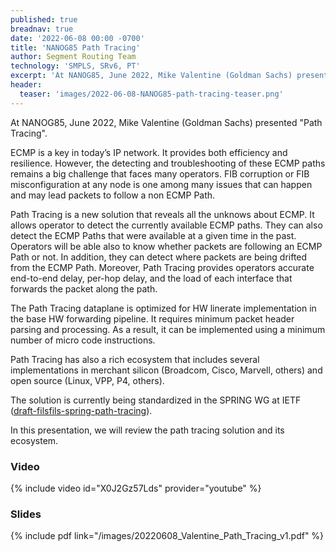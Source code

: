 ```yaml
---
published: true
breadnav: true
date: '2022-06-08 00:00 -0700'
title: 'NANOG85 Path Tracing'
author: Segment Routing Team
technology: 'SMPLS, SRv6, PT'
excerpt: 'At NANOG85, June 2022, Mike Valentine (Goldman Sachs) presented "Path Tracing". Path Tracing is a new solution that reveals all the unknows about ECMP.'
header:
  teaser: 'images/2022-06-08-NANOG85-path-tracing-teaser.png'
---
```


At NANOG85, June 2022, Mike Valentine (Goldman Sachs) presented "Path Tracing".

ECMP is a key in today’s IP network. It provides both efficiency and resilience. However, the detecting and troubleshooting of these ECMP paths remains a big challenge that faces many operators. FIB corruption or FIB misconfiguration at any node is one among many issues that can happen and may lead packets to follow a non ECMP Path.

Path Tracing is a new solution that reveals all the unknows about ECMP. It allows operator to detect the currently available ECMP paths. They can also detect the ECMP Paths that were available at a given time in the past. Operators will be able also to know whether packets are following an ECMP Path or not. In addition, they can detect where packets are being drifted from the ECMP Path. Moreover, Path Tracing provides operators accurate end-to-end delay, per-hop delay, and the load of each interface that forwards the packet along the path.

The Path Tracing dataplane is optimized for HW linerate implementation in the base HW forwarding pipeline. It requires minimum packet header parsing and processing. As a result, it can be implemented using a minimum number of micro code instructions.

Path Tracing has also a rich ecosystem that includes several implementations in merchant silicon (Broadcom, Cisco, Marvell, others) and open source (Linux, VPP, P4, others).

The solution is currently being standardized in the SPRING WG at IETF ([draft-filsfils-spring-path-tracing](https://datatracker.ietf.org/doc/draft-filsfils-spring-path-tracing/)).

In this presentation, we will review the path tracing solution and its ecosystem.

### Video

{% include video id="X0J2Gz57Lds" provider="youtube" %}

### Slides

{% include pdf link="/images/20220608_Valentine_Path_Tracing_v1.pdf" %}

